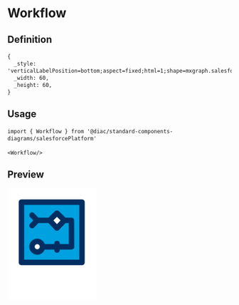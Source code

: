 # Workflow

## Definition

```
{
  _style: 'verticalLabelPosition=bottom;aspect=fixed;html=1;shape=mxgraph.salesforce.workflow;',
  _width: 60,
  _height: 60,
}
```

## Usage

```
import { Workflow } from '@diac/standard-components-diagrams/salesforcePlatform'

<Workflow/>
```

## Preview

<img src="./workflow.png" width="200"/>
